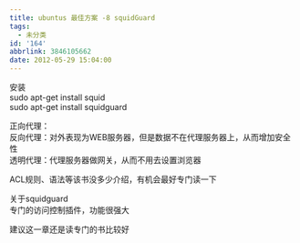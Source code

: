 ```yaml
---
title: ubuntus 最佳方案 -8 squidGuard
tags:
  - 未分类
id: '164'
abbrlink: 3846105662
date: 2012-05-29 15:04:00
---
```


安装  
sudo apt-get install squid  
sudo apt-get install squidguard  
  
正向代理：  
反向代理：对外表现为WEB服务器，但是数据不在代理服务器上，从而增加安全性  
透明代理：代理服务器做网关，从而不用去设置浏览器  
  
ACL规则、语法等该书没多少介绍，有机会最好专门读一下  
  
关于squidguard  
专门的访问控制插件，功能很强大  
  
建议这一章还是读专门的书比较好